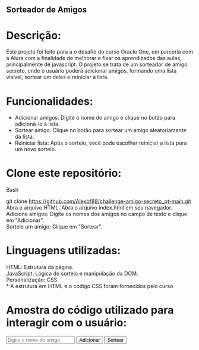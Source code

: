 ## Sorteador de Amigos

<h1>Descrição:</h1>

Este projeto foi feito para a o desafio do curso Oracle One, em parceria com a Alura com a finalidade de melhorar e fixar os aprendizados das aulas, principalmente de javascript.
O projeto se trata de um sorteador de amigo secreto, onde o usuário poderá adicionar amigos, formando uma lista visível, sortear um deles e reiniciar a lista.

<h1>Funcionalidades:</h1>

<ul>
<li>Adicionar amigos: Digite o nome do amigo e clique no botão para adicioná-lo à lista.</li>
<li>Sortear amigo: Clique no botão para sortear um amigo aleatoriamente da lista.</li>
<li>Reiniciar lista: Após o sorteio, você pode escolher reiniciar a lista para um novo sorteio.</li>
</ul>

<h1>Clone este repositório:</h1>
Bash

git clone https://github.com/Alexbf88/challenge-amigo-secreto_pt-main.git<br>
Abra o arquivo HTML: Abra o arquivo index.html em seu navegador.<br>
Adicione amigos: Digite os nomes dos amigos no campo de texto e clique em "Adicionar".<br>
Sorteie um amigo: Clique em "Sortear".<br>


<h1>Linguagens utilizadas:</h1>
HTML: Estrutura da página.<br>
JavaScript: Lógica do sorteio e manipulação da DOM.<br>
Personalização: CSS<br>
* A estrutura em HTML e o código CSS foram fornecidos pelo curso

<h1>Amostra do código utilizado para interagir com o usuário:</h1>
<!DOCTYPE html>
<html>
<head>
    <title>Sorteador de Amigos</title>
</head>
<body>
    <input type="text" id="nomeAmigo" placeholder="Digite o nome do amigo">
    <button onclick="adicionarAmigo()">Adicionar</button>
    <button onclick="sortearAmigo()">Sortear</button>
    <ul id="listaAmigos"></ul>

</body>
</html>


